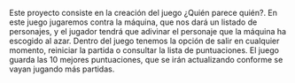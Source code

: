 Este proyecto consiste en la creación del juego ¿Quién parece quién?.
En este juego jugaremos contra la máquina, que nos dará un listado de personajes,
y el jugador tendrá que adivinar el personaje que la máquina ha escogido al azar. 
Dentro del juego tenemos la opción de salir en cualquier momento, reiniciar la partida o consultar la lista de puntuaciones. 
El juego guarda las 10 mejores puntuaciones, que se irán actualizando conforme se vayan jugando más partidas.
